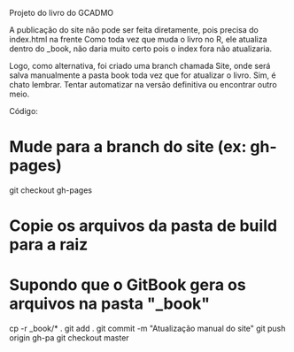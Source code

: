 Projeto do livro do GCADMO

A publicação do site não pode ser feita diretamente, pois precisa do index.html na frente
Como toda vez que muda o livro no R, ele atualiza dentro do _book, não daria muito certo pois o index fora não atualizaria.

Logo, como alternativa, foi criado uma branch chamada Site, onde será salva manualmente a pasta book toda vez que for atualizar o livro.
Sim, é chato lembrar. Tentar automatizar na versão definitiva ou encontrar outro meio.

Código:
  # Mude para a branch do site (ex: gh-pages)
git checkout gh-pages
# Copie os arquivos da pasta de build para a raiz
# Supondo que o GitBook gera os arquivos na pasta "_book"
cp -r _book/* .
git add .
git commit -m "Atualização manual do site"
git push origin gh-pa
git checkout master
